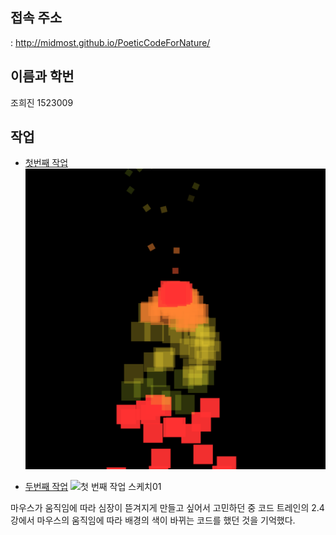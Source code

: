 ## 접속 주소
 : <http://midmost.github.io/PoeticCodeForNature/>

## 이름과 학번
조희진 1523009

## 작업
 * [첫번째 작업](https://editor.p5js.org/midmost44@gmail.com/sketches/FgHx1hfAA)
  ![첫 번째 작업 이미지](/untitled.png)

 * [두번째 작업]( )
   ![첫 번째 작업 스케치01](https://editor.p5js.org/midmost44@gmail.com/sketches/Y1isIPn9O)

 마우스가 움직임에 따라 심장이 뜯겨지게 만들고 싶어서 고민하던 중 코드 트레인의 2.4강에서 마우스의
 움직임에 따라 배경의 색이 바뀌는 코드를 했던 것을 기억했다.
